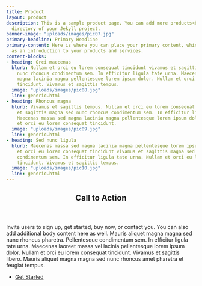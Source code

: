 ```yaml
---
title: Product
layout: product
description: This is a sample product page. You can add more products<br> in the _products
  directory of your Jekyll project.
banner-image: "uploads/images/pic07.jpg"
primary-headline: Primary Headline
primary-content: Here is where you can place your primary content, which can serve
  as an introduction to your products and services.
content-blocks:
- heading: Orci maecenas
  blurb: Nullam et orci eu lorem consequat tincidunt vivamus et sagittis magna sed
    nunc rhoncus condimentum sem. In efficitur ligula tate urna. Maecenas massa sed
    magna lacinia magna pellentesque lorem ipsum dolor. Nullam et orci eu lorem consequat
    tincidunt. Vivamus et sagittis tempus.
  image: "uploads/images/pic08.jpg"
  link: generic.html
- heading: Rhoncus magna
  blurb: Vivamus et sagittis tempus. Nullam et orci eu lorem consequat tincidunt vivamus
    et sagittis magna sed nunc rhoncus condimentum sem. In efficitur ligula tate urna.
    Maecenas massa sed magna lacinia magna pellentesque lorem ipsum dolor. Nullam
    et orci eu lorem consequat tincidunt.
  image: "uploads/images/pic09.jpg"
  link: generic.html
- heading: Sed nunc ligula
  blurb: Maecenas massa sed magna lacinia magna pellentesque lorem ipsum dolor. Nullam
    et orci eu lorem consequat tincidunt vivamus et sagittis magna sed nunc rhoncus
    condimentum sem. In efficitur ligula tate urna. Nullam et orci eu lorem consequat
    tincidunt. Vivamus et sagittis tempus.
  image: "uploads/images/pic10.jpg"
  link: generic.html
---
```


<!-- Three -->
<section id="three">
	<div class="inner">
		<header class="major">
			<h2>Call to Action</h2>
		</header>
		<p>Invite users to sign up, get started, buy now, or contact you. You can also add additional body content here as well. Mauris aliquet magna magna sed nunc rhoncus pharetra. Pellentesque condimentum sem. In efficitur ligula tate urna. Maecenas laoreet massa vel lacinia pellentesque lorem ipsum dolor. Nullam et orci eu lorem consequat tincidunt. Vivamus et sagittis libero. Mauris aliquet magna magna sed nunc rhoncus amet pharetra et feugiat tempus.</p>
		<ul class="actions">
			<li><a href="generic.html" class="button next">Get Started</a></li>
		</ul>
	</div>
</section>
